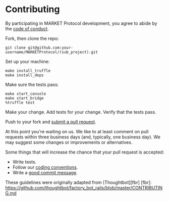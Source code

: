 # Contributing

By participating in MARKET Protocol development, you
agree to abide by the [code of conduct].

[code of conduct]: https://github.com/MARKETProtocol/Meta/blob/master/CODE_OF_CONDUCT.md

Fork, then clone the repo:

    git clone git@github.com:your-username/MARKETProtocol/(sub_project).git

Set up your machine:

    make install_truffle
    make install_deps
    
Make sure the tests pass:

    make start_console
    make start_bridge
    %truffle test

Make your change. Add tests for your change. Verify that the tests pass.

Push to your fork and [submit a pull request][pr].

[pr]: https://github.com/MARKETProtocol/MARKETProtocol/compare/

At this point you're waiting on us. We like to at least comment on pull requests
within three business days (and, typically, one business day). We may suggest
some changes or improvements or alternatives.

Some things that will increase the chance that your pull request is accepted:

* Write tests.
* Follow our [coding conventions][coding].
* Write a [good commit message][commit].

[coding]: https://github.com/MARKETProtocol/Meta/blob/master/coding_conventions.md
[commit]: http://tbaggery.com/2008/04/19/a-note-about-git-commit-messages.html

These guidelines were originally adapted from [Thoughtbot][fbr]
[fbr]: https://github.com/thoughtbot/factory_bot_rails/blob/master/CONTRIBUTING.md
